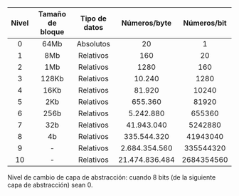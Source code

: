 |Nivel|Tamaño de bloque|Tipo de datos|Números/byte|Números/bit|
|:--:|:--:|:--:|:--:|:--:|
|0|64Mb|Absolutos|20|1|
|1|8Mb|Relativos|160|20|
|2|1Mb|Relativos|1280|160|
|3|128Kb|Relativos|10.240|1280|
|4|16Kb|Relativos|81.920|10240|
|5|2Kb|Relativos|655.360|81920|
|6|256b|Relativos|5.242.880|655360|
|7|32b|Relativos|41.943.040|5242880|
|8|4b|Relativos|335.544.320|41943040|
|9|-|Relativos|2.684.354.560|335544320|
|10|-|Relativos| 21.474.836.484|2684354560| 

Nivel de cambio de capa de abstracción: cuando 8 bits (de la siguiente capa de abstracción) sean 0.